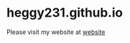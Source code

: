 # heggy231.github.io <br>
Please visit my website at <a href = "https://heggy231.github.io ">website</a> <br>
